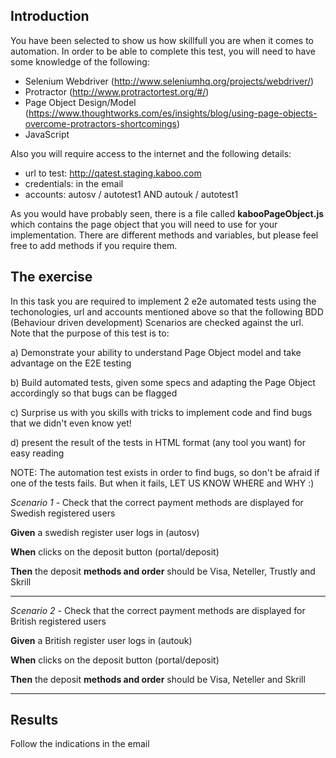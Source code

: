 ## Introduction
You have been selected to show us how skillfull you are when it comes to automation.
In order to be able to complete this test, you will need to have some knowledge of the following:

- Selenium Webdriver (http://www.seleniumhq.org/projects/webdriver/)
- Protractor (http://www.protractortest.org/#/)
- Page Object Design/Model (https://www.thoughtworks.com/es/insights/blog/using-page-objects-overcome-protractors-shortcomings)
- JavaScript

Also you will require access to the internet and the following details:
- url to test: http://qatest.staging.kaboo.com
- credentials: in the email
- accounts: autosv / autotest1  AND  autouk / autotest1 

As you would have probably seen, there is a file called **kabooPageObject.js** which contains the page object that you will need to use for your implementation. There are different methods and variables, but please feel free to add methods if you require them.

## The exercise
In this task you are required to implement 2 e2e automated tests using the techonologies, url and accounts mentioned above so that the following BDD
(Behaviour driven development) Scenarios are checked against the url. Note that the purpose of this test is to:

a) Demonstrate your ability to understand Page Object model and take advantage on the E2E testing

b) Build automated tests, given some specs and adapting the Page Object accordingly so that bugs can be flagged

c) Surprise us with you skills with tricks to implement code and find bugs that we didn't even know yet!

d) present the result of the tests in HTML format (any tool you want) for easy reading

NOTE: The automation test exists in order to find bugs, so don't be afraid if one of the tests fails. But when it fails, LET US KNOW WHERE and WHY :)

*Scenario 1* - Check that the correct payment methods are displayed for Swedish registered users

**Given** a swedish register user logs in (autosv)

**When** clicks on the deposit button (portal/deposit)

**Then** the deposit **methods and order** should be Visa, Neteller, Trustly and Skrill

****

*Scenario 2* - Check that the correct payment methods are displayed for British registered users

**Given** a British register user logs in (autouk)

**When** clicks on the deposit button (portal/deposit)

**Then** the deposit **methods and order** should be Visa, Neteller and Skrill

*****

## Results

Follow the indications in the email
